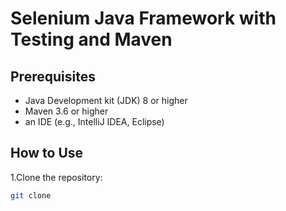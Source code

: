 # Selenium Java Framework with Testing and Maven

## Prerequisites
- Java Development kit (JDK) 8 or higher
- Maven 3.6 or higher
- an IDE (e.g., IntelliJ IDEA, Eclipse)

## How to Use

1.Clone the repository:
```bash
git clone